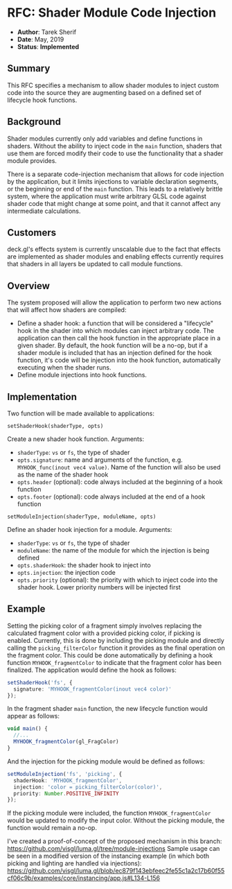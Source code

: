 # RFC: Shader Module Code Injection

* **Author**: Tarek Sherif
* **Date**: May, 2019
* **Status**: **Implemented**


## Summary

This RFC specifies a mechanism to allow shader modules to inject custom code into the source they are augmenting based on a defined set of lifecycle hook functions.


## Background

Shader modules currently only add variables and define functions in shaders. Without the ability to inject code in the `main` function, shaders that use them are forced modify their code to use the functionality that a shader module provides.

There is a separate code-injection mechanism that allows for code injection by the application, but it limits injections to variable declaration segments, or the beginning or end of the `main` function. This leads to a relatively brittle system, where the application must write arbitrary GLSL code against shader code that might change at some point, and that it cannot affect any intermediate calculations.


## Customers

deck.gl's effects system is currently unscalable due to the fact that effects are implemented as shader modules and enabling effects currently requires that shaders in all layers be updated to call module functions.


## Overview

The system proposed will allow the application to perform two new actions that will affect how shaders are compiled:
- Define a shader hook: a function that will be considered a "lifecycle" hook in the shader into which modules can
inject arbitrary code. The application can then call the hook function in the appropriate place in a given shader.
By default, the hook function will be a no-op, but if a shader module is included that has an injection defined
for the hook function, it's code will be injection into the hook function, automatically executing when the shader runs.
- Define module injections into hook functions.


## Implementation

Two function will be made available to applications:

`setShaderHook(shaderType, opts)`

Create a new shader hook function. Arguments:
- `shaderType`: `vs` or `fs`, the type of shader
- `opts.signature`: name and arguments of the function, e.g. `MYHOOK_func(inout vec4 value)`. Name of the function
will also be used as the name of the shader hook
- `opts.header` (optional): code always included at the beginning of a hook function
- `opts.footer` (optional): code always included at the end of a hook function


`setModuleInjection(shaderType, moduleName, opts)`

Define an shader hook injection for a module. Arguments:
- `shaderType`: `vs` or `fs`, the type of shader
- `moduleName`: the name of the module for which the injection is being defined
- `opts.shaderHook`: the shader hook to inject into
- `opts.injection`: the injection code
- `opts.priority` (optional): the priority with which to inject code into the shader hook. Lower priority numbers will
be injected first


## Example

Setting the picking color of a fragment simply involves replacing the calculated fragment color with a provided picking color, if picking is enabled. Currently, this is done by including the picking module and directly calling the `picking_filterColor` function it provides as the final operation on the fragment color. This could be done automatically by defining a hook function `MYHOOK_fragmentColor` to indicate that the fragment color has been finalized. The application would define the hook as follows:

```typescript
setShaderHook('fs', {
  signature: 'MYHOOK_fragmentColor(inout vec4 color)'
});
```

In the fragment shader `main` function, the new lifecycle function would appear as follows:
```typescript
void main() {
  //...
  MYHOOK_fragmentColor(gl_FragColor)
}
```

And the injection for the picking module would be defined as follows:

```typescript
setModuleInjection('fs', 'picking', {
  shaderHook: 'MYHOOK_fragmentColor',
  injection: 'color = picking_filterColor(color)',
  priority: Number.POSITIVE_INFINITY
});
```

If the picking module were included, the function `MYHOOK_fragmentColor` would be updated to modify the input color. Without the picking module, the function would remain a no-op.

I've created a proof-of-concept of the proposed mechanism in this branch: https://github.com/visgl/luma.gl/tree/module-injections
Sample usage can be seen in a modified version of the instancing example (in which both picking and lighting are handled via injections): https://github.com/visgl/luma.gl/blob/ec879f143ebfeec2fe55c1a2c17b60f55cf06c9b/examples/core/instancing/app.js#L134-L156


